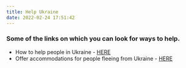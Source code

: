 ```yaml
---
title: Help Ukraine
date: 2022-02-24 17:51:42
---
```

### Some of the links on which you can look for ways to help.

- How to help people in Ukraine - [HERE](https://linktr.ee/freeukraine)
- Offer accommodations for people fleeing from Ukraine -  [HERE](https://docs.google.com/spreadsheets/d/1W4xQOeK3OZR5vq31Ny7sMawrW7UR-hJLgHNgQuO9aEM/edit#gid=0)
